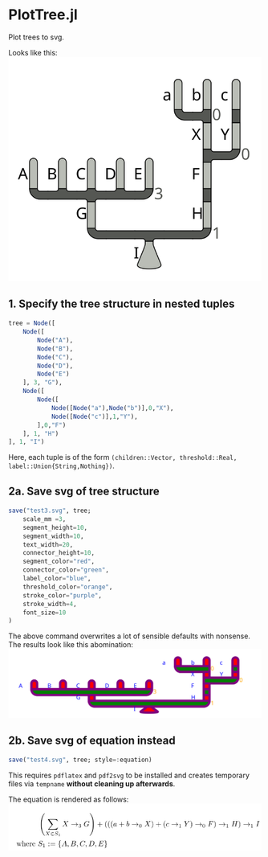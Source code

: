 # PlotTree.jl
Plot trees to svg.

Looks like this:
![](test/test1.svg)

## 1. Specify the tree structure in nested tuples 

```julia
tree = Node([
    Node([
        Node("A"),
        Node("B"),
        Node("C"),
        Node("D"),
        Node("E")
    ], 3, "G"),
    Node([
        Node([
            Node([Node("a"),Node("b")],0,"X"),
            Node([Node("c")],1,"Y"),
        ],0,"F")
    ], 1, "H")
], 1, "I")
```

Here, each tuple is of the form `(children::Vector, threshold::Real, label::Union{String,Nothing})`.

## 2a. Save svg of tree structure

```julia
save("test3.svg", tree;
    scale_mm =3,
    segment_height=10,
    segment_width=10,
    text_width=20,
    connector_height=10,
    segment_color="red",
    connector_color="green",
    label_color="blue",
    threshold_color="orange",
    stroke_color="purple",
    stroke_width=4,
    font_size=10
)
```

The above command overwrites a lot of sensible defaults with nonsense.
The results look like this abomination:
![an ugly tree](test/test3.svg)

## 2b. Save svg of equation instead

```julia
save("test4.svg", tree; style=:equation)
```

This requires `pdflatex` and `pdf2svg` to be installed and creates temporary files via `tempname` **without cleaning up afterwards**.

The equation is rendered as follows:
![an equation](test/test4.svg)
